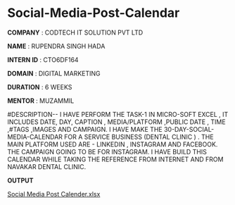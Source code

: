 # Social-Media-Post-Calendar

**COMPANY** : CODTECH IT SOLUTION PVT LTD

**NAME** : RUPENDRA SINGH HADA

**INTERN ID** : CTO6DF164

**DOMAIN** : DIGITAL MARKETING

**DURATION** : 6 WEEKS

**MENTOR** : MUZAMMIL

#DESCRIPTION-- I HAVE PERFORM THE TASK-1 IN MICRO-SOFT EXCEL , IT INCLUDES DATE, DAY, CAPTION , MEDIA/PLATFORM ,PUBLIC DATE , TIME ,#TAGS ,IMAGES AND CAMPAIGN. I HAVE MAKE THE 30-DAY-SOCIAL-MEDIA-CALENDAR FOR  A SERVICE BUSINESS (DENTAL CLINIC ) . THE MAIN PLATFORM USED ARE - LINKEDIN , INSTAGRAM AND FACEBOOK. THE CAMPAIGN GOING TO BE FOR INSTAGRAM. I HAVE BUILD THIS CALENDAR WHILE TAKING THE REFERENCE FROM INTERNET AND FROM NAVAKAR DENTAL CLINIC.

**OUTPUT** 

[Social Media Post Calender.xlsx](https://github.com/user-attachments/files/21091001/Social.Media.Post.Calender.xlsx)
